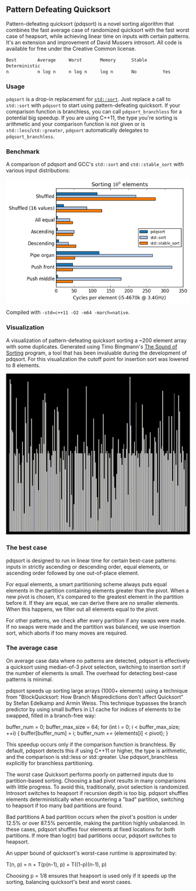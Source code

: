 Pattern Defeating Quicksort
-------

Pattern-defeating quicksort (pdqsort) is a novel sorting algorithm that combines the fast average case of randomized quicksort with the fast worst case of heapsort, while achieving linear time on inputs with certain patterns. It's an extension and improvement of David Mussers introsort. All code is available for free under the Creative Common license.

    Best        Average     Worst       Memory      Stable      Deterministic
    n           n log n     n log n     log n       No          Yes

### Usage

`pdqsort` is a drop-in replacement for [`std::sort`](http://en.cppreference.com/w/cpp/algorithm/sort). Just replace a call to `std::sort` with `pdqsort` to start using pattern-defeating quicksort. If your comparison function is branchless, you can call `pdqsort_branchless` for a potential big speedup. If you are using C++11, the type you're sorting is arithmetic and your comparison function is not given or is `std::less`/`std::greater`, `pdqsort` automatically delegates to `pdqsort_branchless`.

### Benchmark

A comparison of pdqsort and GCC's `std::sort` and `std::stable_sort` with various input distributions:

  <img src="./example.png" width=auto height=auto />

Compiled with `-std=c++11 -O2 -m64 -march=native`.

### Visualization

A visualization of pattern-defeating quicksort sorting a ~200 element array with some duplicates. Generated using Timo Bingmann's [The Sound of Sorting](http://panthema.net/2013/sound-of-sorting/) program, a tool that has been invaluable during the development of pdqsort. For this visualization the cutoff point for insertion sort was lowered to 8 elements.

  <img src="./qcksort.gif" width=auto height=auto />

### The best case

pdqsort is designed to run in linear time for certain best-case patterns: inputs in strictly ascending or descending order, equal elements, or ascending order followed by one out-of-place element.

For equal elements, a smart partitioning scheme always puts equal elements in the partition containing elements greater than the pivot. When a new pivot is chosen, it's compared to the greatest element in the partition before it. If they are equal, we can derive there are no smaller elements. When this happens, we filter out all elements equal to the pivot.

For other patterns, we check after every partition if any swaps were made. If no swaps were made and the partition was balanced, we use insertion sort, which aborts if too many moves are required.

### The average case

On average case data where no patterns are detected, pdqsort is effectively a quicksort using median-of-3 pivot selection, switching to insertion sort if the number of elements is small. The overhead for detecting best-case patterns is minimal.

pdqsort speeds up sorting large arrays (1000+ elements) using a technique from "BlockQuicksort: How Branch Mispredictions don't affect Quicksort" by Stefan Edelkamp and Armin Weiss. This technique bypasses the branch predictor by using small buffers in L1 cache for indices of elements to be swapped, filled in a branch-free way:

buffer_num = 0; buffer_max_size = 64;
for (int i = 0; i < buffer_max_size; ++i) {
    buffer[buffer_num] = i; buffer_num += (elements[i] < pivot);
}

This speedup occurs only if the comparison function is branchless. By default, pdqsort detects this if using C++11 or higher, the type is arithmetic, and the comparison is std::less or std::greater. Use pdqsort_branchless explicitly for branchless partitioning.

The worst case
Quicksort performs poorly on patterned inputs due to partition-based sorting. Choosing a bad pivot results in many comparisons with little progress. To avoid this, traditionally, pivot selection is randomized. Introsort switches to heapsort if recursion depth is too big. pdqsort shuffles elements deterministically when encountering a "bad" partition, switching to heapsort if too many bad partitions are found.

Bad partitions
A bad partition occurs when the pivot's position is under 12.5% or over 87.5% percentile, making the partition highly unbalanced. In these cases, pdqsort shuffles four elements at fixed locations for both partitions. If more than log(n) bad partitions occur, pdqsort switches to heapsort.

An upper bound of quicksort's worst-case runtime is approximated by:

T(n, p) = n + T(p(n-1), p) + T((1-p)(n-1), p)

Choosing p = 1/8 ensures that heapsort is used only if it speeds up the sorting, balancing quicksort's best and worst cases.
